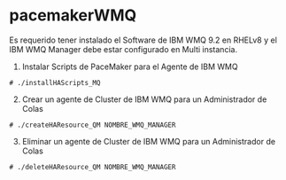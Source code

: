 # pacemakerWMQ

Es requerido tener instalado el Software de IBM WMQ 9.2 en RHELv8 y el IBM WMQ Manager debe estar configurado en Multi instancia.

1. Instalar Scripts de PaceMaker para el Agente de IBM WMQ
```console
# ./installHAScripts_MQ
```
2. Crear un agente de Cluster de IBM WMQ para un Administrador de Colas
```console
# ./createHAResource_QM NOMBRE_WMQ_MANAGER
```
3. Eliminar un agente de Cluster de IBM WMQ para un Administrador de Colas
```console
# ./deleteHAResource_QM NOMBRE_WMQ_MANAGER
```
